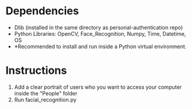 <h1> Dependencies </h1>
<ul>
  <li>Dlib (installed in the same directory as personal-authentication repo)</li>
  <li>Python Libraries: OpenCV, Face_Recognition, Numpy, Time, Datetime, OS </li>
  <li>*Recommended to install and run inside a Python virtual environment.</li>
</ul>

<h1> Instructions </h1>
<ol>
  <li>Add a clear portrait of users who you want to access your computer inside the "People" folder</li>
  <li>Run facial_recognition.py</li>
</ol>
